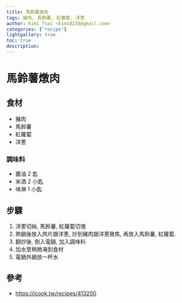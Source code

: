 ```yaml
---
title: 馬鈴薯燉肉
tags: 豬肉, 馬鈴薯, 紅蘿蔔, 洋蔥
author: Kimi Tsai <kimi0230@gmail.com>
categories: ["recipe"]
lightgallery: true
toc: true
description:
---
```

# 馬鈴薯燉肉

## 食材
* 豬肉
* 馬鈴薯
* 紅蘿蔔
* 洋蔥

### 調味料
* 醬油 2 匙
* 米酒 2 小匙
* 味淋 1 小匙

## 步驟
1. 洋蔥切絲, 馬鈴薯, 紅蘿蔔切塊
2. 熱鍋後放入肉片跟洋蔥, 炒到豬肉跟洋蔥微焦, 再放入馬鈴薯, 紅蘿蔔.
3. 翻炒後, 倒入電鍋, 加入調味料
4. 加水至稍微淹到食材
5. 電鍋外鍋放一杯水

## 參考
* https://icook.tw/recipes/413200
